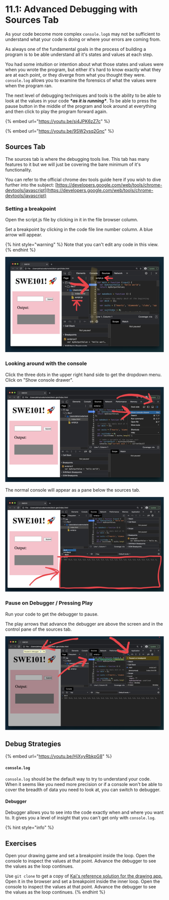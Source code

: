 # 11.1: Advanced Debugging with Sources Tab

As your code become more complex `console.log`s may not be sufficient to understand what your code is doing or where your errors are coming from.

As always one of the fundamental goals in the process of building a program is to be able understand all it's states and values at each step.

You had some intuition or intention about what those states and values were when you wrote the program, but either it's hard to know exactly what they are at each point, or they diverge from what you thought they were. `console.log` allows you to examine the forensics of what the values were when the program ran.

The next level of debugging techniques and tools is the ability to be able to look at the values in your code _**\*as it is running\***_. To be able to press the pause button in the middle of the program and look around at everything and then click to play the program forward again.

{% embed url="https://youtu.be/si4JPK6zZ7c" %}



{% embed url="https://youtu.be/9SW2ysq2Gnc" %}

## Sources Tab

The sources tab is where the debugging tools live. This tab has many features to it but we will just be covering the bare minimum of it's functionality.

You can refer to the official chrome dev tools guide here if you wish to dive further into the subject: [https://developers.google.com/web/tools/chrome-devtools/javascript](https://developers.google.com/web/tools/chrome-devtools/javascript)

### Setting a breakpoint

Open the script.js file by clicking in it in the file browser column. 

Set a breakpoint by clicking in the code file line number column. A blue arrow will appear.

{% hint style="warning" %}
Note that you can't edit any code in this view.
{% endhint %}



![](../.gitbook/assets/screen-shot-2020-09-04-at-6.26.25-pm.jpg)

### Looking around with the console

Click the three dots in the upper right hand side to get the dropdown menu. Click on "Show console drawer".

![](../.gitbook/assets/screen-shot-2020-09-04-at-6.26.57-pm.jpg)

The normal console will appear as a pane below the sources tab.

![](../.gitbook/assets/screen-shot-2020-09-04-at-6.27.27-pm.jpg)

### Pause on Debugger / Pressing Play

Run your code to get the debugger to pause.

The play arrows that advance the debugger are above the screen and in the control pane of the sources tab. 

![](../.gitbook/assets/screen-shot-2020-09-04-at-6.37.45-pm.jpg)

## Debug Strategies

{% embed url="https://youtu.be/HjXyyRbkpG8" %}



#### `console.log`

`console.log` should be the default way to try to understand your code. When it seems like you need more precision or if a console won't be able to cover the breadth of data you need to look at, you can switch to debugger. 

#### Debugger

Debugger allows you to see into the code exactly when and where you want to. It gives you a level of insight that you can't get only with `console.log`.



{% hint style="info" %}
## Exercises

Open your drawing game and set a breakpoint inside the loop. Open the console to inspect the values at that point. Advance the debugger to see the values as the loop continues.

Use `git clone` to get a copy of [Kai's reference solution for the drawing app. ](https://github.com/kai-rocket/swe101-drawing)Open it in the browser and set a breakpoint inside the inner loop. Open the console to inspect the values at that point. Advance the debugger to see the values as the loop continues.
{% endhint %}

